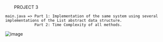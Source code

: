 &emsp;&emsp;PROJECT 3

    main.java => Part 1: Implementation of the same system using several implementations of the List abstract data structure.
                 Part 2: Time Complexity of all methods.
                 
![image](https://user-images.githubusercontent.com/76924597/154778193-de139a7e-aed0-4cfe-96e4-f3da4c8395f3.png)
